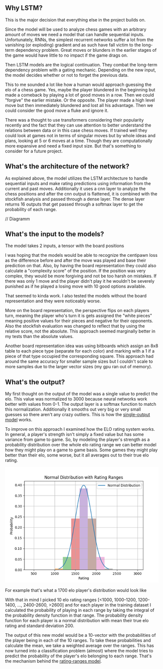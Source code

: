 ## Why LSTM?


This is the major decision that everything else in the project builds on.

Since the model will be used to analyze chess games with an arbitrary amount of moves we need a model that can handle sequential inputs. Unfortunately, RNNs, the simplest recurrent networks suffer a lot from the vanishing (or exploding) gradient and as such have fall victim to the long-term dependency problem. Great moves or blunders in the earlier stages of the game would have little to no impact if the game drags on.

Then LSTM models are the logical continuation. They combat the long-term dependency problem with a gating mechanic. Depending on the new input, the model decides whether or not to forget the previous data. 

This to me sounded a lot like how a human would approach guessing the elo of a chess game. Yes, maybe the player blundered in the beginning but made a comeback by playing a lot of good moves in a row. Then we could "forgive" the earlier mistake. Or the opposite. The player made a high level move but then immediately blundered and lost all his advantage. Then we could consider the good move a fluke and ignore it.

There was a thought to use transformers considering their popularity recently and the fact that they can use attention to better understand the relations between data or in this case chess moves. If trained well they could look at games not in terms of singular moves but by whole ideas and plans, looking at 5 or 6 moves at a time. Though they are computationally more expansive and need a fixed input size. But that's something to consider for a future project.


## What's the architecture of the network?


As explained above, the model utilizes the LSTM architecture to handle sequential inputs and make rating predictions using information from the current and past moves. Additionally it uses a cnn layer to analyze the chess positions and after the cnn output is flattened, it is combined with the stockfish analysis and passed through a dense layer. The dense layer returns 16 outputs that get passed through a softmax layer to get the probability of each range.

// Diagramm 



## What's the input to the models?


The model takes 2 inputs, a tensor with the board positions

I was hoping that the models would be able to recognize the centipawn loss as the difference before and after the move was played and base their prediction on that. Also, by having the board representation they could also calculate a "complexity score" of the position. If the position was very complex, they would be more forgiving and not be too harsh on mistakes. If there was only 1 move and the player didn't play it he wouldn't be severely punished as if he played a losing move with 10 good options available.

That seemed to kinda work. I also tested the models without the board representation and they were noticeably worse. 

More on the board representation, the perspective flips on each players turn, meaning the player who's turn it is gets assigned the "white pieces" meaning positive values for their pieces and negative for their opponents. Also the stockfish evaluation was changed to reflect that by using the relative score, not the absolute. This approach seemed marginally better in my tests than the absolute values.

Another board representation idea was using bitboards which assign an 8x8 table to each piece type (separate for each color) and marking with a 1 if a piece of that type occupied the corresponding square. This approach had around the same accuracy for smaller sample sizes but I couldn't scale to more samples due to the larger vector sizes (my gpu ran out of memory).

## What's the output?
My first thought on the output of the model was a single value to predict the elo. This value was normalized to 3000 because neural networks work better with values from 0-1. The output layer is a softmax function to match this normalization. Additionally it smooths out very big or very small guesses so there aren't any crazy outliers. This is how the [single-output model](lstm_train_single_output.ipynb) works.

To improve on this approach I examined how the ELO rating system works. In general, a player's strength isn't simply a fixed value but has some variance from game to game. So, by modeling the player's strength as a probability distribution over the whole elo rating range we can better model how they might play on a game to game basis. Some games they might play better than their elo, some worse, but it all averages out to their true elo rating. 

<p align="center">
  <img src="loss_plots/normal_distribution.png" alt="rating ranges distribution">
</p>

For example that's what a 1700 elo player's distribution would look like

With that in mind I picked 10 elo rating ranges [<1000, 1000-1200, 1200-1400, ..., 2400-2600, >2600] and for each player in the training dataset I calculated the probability of playing in each range by taking the integral of the probability density function in that range. The probability density function for each player is a normal distribution with mean their true elo rating and standard deviation 200. 

The output of this new model would be a 10-vector with the probabilities of the player being in each of the 10 ranges. To take these probabilities and calculate the mean, we take a weighted average over the ranges. This has now turned into a classification problem (almost) where the model tries to predict the probability of the player's elo belonging to each range. That's the mechanism behind the [rating-ranges model](lstm_train_rating_ranges.ipynb).